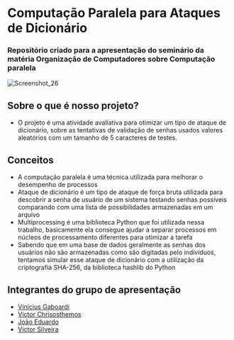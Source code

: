 # Computação Paralela para Ataques de Dicionário
### Repositório criado para a apresentação do seminário da matéria Organização de Computadores sobre Computação paralela

![Screenshot_26](https://github.com/user-attachments/assets/83266702-2d2f-48b4-ab79-329fe53c256a)


## Sobre o que é nosso projeto?

- O projeto é uma atividade avaliativa para otimizar um tipo de ataque de dicionário, sobre as tentativas de validação de senhas usados valores aleatórios com um tamanho de 5 caracteres de testes.

## Conceitos

- A computação paralela é uma técnica utilizada para melhorar o desempenho de processos
- Ataque de dicionário é um tipo de ataque de força bruta utilizada para descobrir a senha de usuário de um sistema testando senhas possíveis comparando com uma lista de possibilidades armazenadas em um arquivo
- Multiprocessing é uma biblioteca Python que foi utilizada nessa trabalho, basicamente ela consegue ajudar a separar processos em núcleos de processamento diferentes para otimizar a tarefa
- Sabendo que em uma base de dados geralmente as senhas dos usuários não são armazenadas como são digitadas pelo indivíduos, tentamos simular esse ataque de dicionário com a utilização da criptografia SHA-256, da biblioteca hashlib do Python

## Integrantes do grupo de apresentação
- [Vinícius Gaboardi](https://www.linkedin.com/in/vin%C3%ADcius-gaboardi-silva-710024325/)
- [Victor Chrisosthemos](https://www.linkedin.com/in/victor-c-6a9081b0/)
- [João Eduardo]()
- [Victor Silveira]()
